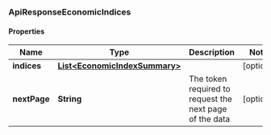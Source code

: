 
### ApiResponseEconomicIndices

#### Properties
Name | Type | Description | Notes
------------ | ------------- | ------------- | -------------
**indices** | [**List&lt;EconomicIndexSummary&gt;**](EconomicIndexSummary.md) |  |  [optional]
**nextPage** | **String** | The token required to request the next page of the data |  [optional]



